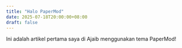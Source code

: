 ```yaml
---
title: "Halo PaperMod"
date: 2025-07-18T20:00:00+08:00
draft: false
---
```


Ini adalah artikel pertama saya di Ajaib menggunakan tema PaperMod!

